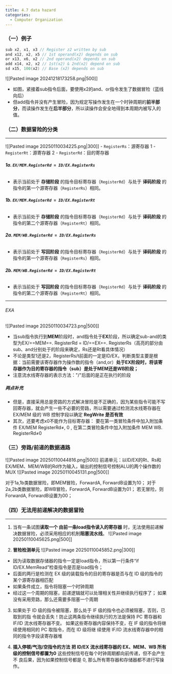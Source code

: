 ```yaml
---
title: 4.7 data hazard
categories:
  - Computer Organization
---
```

### （一）例子

```c
sub x2, x1, x3 // Register z2 written by sub
and x12, x2, x5 // 1st operand(x2) depends on sub
or x13, x6, x2 // 2nd operand(x2) depends on sub
add x14, x2, x2 // 1st(x2) & 2nd(x2) depend on sub
sd x15, 100(x2) // Base (x2) depends on sub
```

![[Pasted image 20241218173258.png|500]]

- 如图，紧接着sub指令后面，要使用x2的and、or指令发生了数据冒险（蓝线向后）
- 但add指令并没有产生冒险，因为规定写操作发生在一个时钟周期的**前半部分**，而读操作发生在**后半部分**，所以读操作会安全地得到本周期内被写入的值。


### （二）数据冒险的分类
---
![[Pasted image 20250110034225.png|300]]
    - `RegisterRs`：源寄存器 1
    - `RegisterRt`：源寄存器 2
    - `RegisterRd`：目的寄存器

###### **1a. `EX/MEM.RegisterRd = ID/EX.RegisterRs`**

- 表示当前处于 **存储阶段** 的指令目标寄存器（`RegisterRd`）与处于 **译码阶段** 的指令的第一个源寄存器（`RegisterRs`）相同。

###### **1b. `EX/MEM.RegisterRd = ID/EX.RegisterRt`**

- 表示当前处于 **存储阶段** 的指令目标寄存器（`RegisterRd`）与处于 **译码阶段** 的指令的第二个源寄存器（`RegisterRt`）相同。

###### **2a. `MEM/WB.RegisterRd = ID/EX.RegisterRs`**

- 表示当前处于 **写回阶段** 的指令目标寄存器（`RegisterRd`）与处于 **译码阶段** 的指令的第一个源寄存器（`RegisterRs`）相同。

###### **2b. `MEM/WB.RegisterRd = ID/EX.RegisterRt`**

- 表示当前处于 **写回阶段** 的指令目标寄存器（`RegisterRd`）与处于 **译码阶段** 的指令的第二个源寄存器（`RegisterRt`）相同。
---
###### EXA
![[Pasted image 20250110034723.png|500]]
- 当sub指令执行到**MEM**阶段时，and指令处于**EX**阶段，所以确定sub-and的类型为EX/==MEM==. RegisterRd = ID/==EX==. RegisterRs（高亮的部分由sub、and分别处于的阶段来确定，Rs还是Rt看具体情况）
- 不论是类型1还是2，RegisterRs/t前面的一定是ID/EX，判断类型主要是根据：当前需要该寄存器作为操作数的指令（and,or）**处于EX阶段时，将该寄存器作为目的寄存器的指令（sub）是处于MEM还是WB阶段；**
- 注意流水线寄存器的表示方法："/"后面的是正在执行的阶段


##### 两点补充
- 但是，直接采用总是旁路的方式解决冒险是不正确的，因为某些指令可能不写回寄存器，就会产生一些不必要的旁路，所以需要通过检测流水线寄存器在 EX/MEM 级的 WB 控制字段以确定 **RegWrite 是否有效**
- 其次，还要考虑x0不能作为目标寄存器： 要在第一类冒险条件中加入附加条件 EX/MEM RegisterRd≠, 0 , 在第二类冒险条件中加入附加条件 MEM WB. RegisterRd≠0


### （三）旁路/前递的数据通路
![[Pasted image 20250110044816.png|500]]
前递单元：以ID/EX的Rt、Rs和EX/MEM、MEM/WB的Rd作为输入，输出的控制信号控制ALU的两个操作数的MUX
![[Pasted image 20250110045131.png|500]]

对于1a,1b类数据冒险，即MEM冒险，ForwardA, ForwardB设置为10；
对于2a,2b类数据冒险，即WB冒险，ForwardA, ForwardB设置为01；
若无冒险，则ForwardA, ForwardB设置为00；

### （四）无法用前递解决的数据冒险
---
1. 当有一条试图**读取一个 由前一条load指令读入的寄存器** 时，无法使用前递解决数据冒险，必须采用相应的机制**阻塞流水线**。
	![[Pasted image 20250110045625.png|500]]

2. **冒险检测单元**
	![[Pasted image 20250110045852.png|300]]
- 因为读取数据存储器的指令一定是load指令，所以第一行条件“if ID/EX.MemRead”检查指令是否是load指令；
- 后面的两行是检测在 EX 级的装载指令的目的寄存器是否与在 ID 级的指令的某个源寄存器相匹配
- 如果条件成立，指令将阻塞一个时钟周期
- 经过这一个周期的阻塞，前递逻辑就可以处理相关性并继续执行程序了；
	如果没有采用旁路，那么还需要多阻塞一个周期

3. 如果处于 ID 级的指令被阻塞，那么处于 IF 级的指令也必须被阻塞，否则，已取到的指
令就会丢失！防止这两条指令继续执行的方法是保持 PC 寄存器和 IF/ID 流水线寄存器不变。
	如果这些寄存器内容保持不变，在 IF 级的指令将继续使用相同的 PC 取指令，而在 ID 级将继
续使用 IF/ID 流水线寄存器中的相同的指令字段读寄存器堆

4.  **插入停顿/气泡/空指令的方法**
**把 ID/EX 流水线寄存器的 EX、MEM、WB 所有级的控制信号都置为0**
	这些控制信号在每个时钟周期都向前传递，但不会产生不 良后果，因为如果控制信号都是 0, 那么所有寄存器和存储器都不进行写操作。

